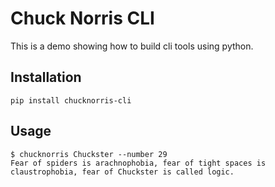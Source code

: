 # Chuck Norris CLI

This is a demo showing how to build cli tools using python.

## Installation

`pip install chucknorris-cli`

## Usage
```shell
$ chucknorris Chuckster --number 29
Fear of spiders is arachnophobia, fear of tight spaces is claustrophobia, fear of Chuckster is called logic.
```